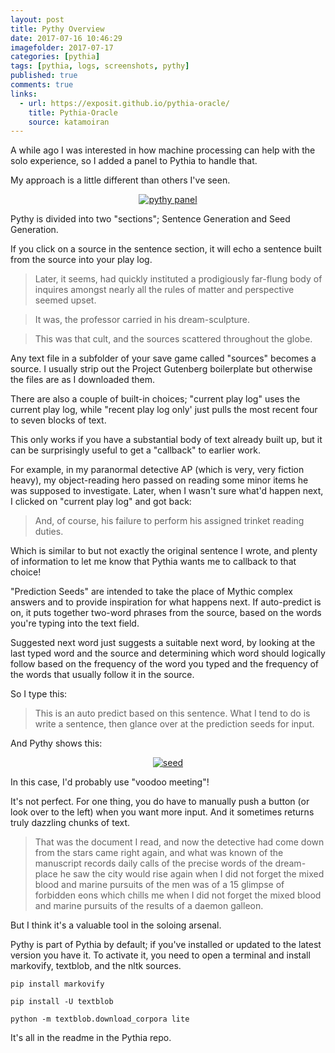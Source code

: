 ```yaml
---
layout: post
title: Pythy Overview
date: 2017-07-16 10:46:29
imagefolder: 2017-07-17
categories: [pythia]
tags: [pythia, logs, screenshots, pythy]
published: true
comments: true
links:
  - url: https://exposit.github.io/pythia-oracle/
    title: Pythia-Oracle
    source: katamoiran
---
```


A while ago I was interested in how machine processing can help with the solo experience, so I added a panel to Pythia to handle that.

My approach is a little different than others I've seen.

<!--more-->

<center>
<a href="{{ site.baseurl }}/img/posts/{{page.imagefolder}}/pythy-panel.png" target="new">
<img src="{{ site.baseurl }}/img/posts/{{page.imagefolder}}/pythy-panel.png" alt="pythy panel">
</a><br>
</center>

Pythy is divided into two "sections"; Sentence Generation and Seed Generation.

If you click on a source in the sentence section, it will echo a sentence built from the source into your play log.

> Later, it seems, had quickly instituted a prodigiously far-flung body of inquires amongst nearly all the rules of matter and perspective seemed upset.

> It was, the professor carried in his dream-sculpture.

> This was that cult, and the sources scattered throughout the globe.

Any text file in a subfolder of your save game called "sources" becomes a source. I usually strip out the Project Gutenberg boilerplate but otherwise the files are as I downloaded them.

There are also a couple of built-in choices; "current play log" uses the current play log, while "recent play log only' just pulls the most recent four to seven blocks of text.

This only works if you have a substantial body of text already built up, but it can be surprisingly useful to get a "callback" to earlier work.

For example, in my paranormal detective AP (which is very, very fiction heavy), my object-reading hero passed on reading some minor items he was supposed to investigate. Later, when I wasn't sure what'd happen next, I clicked on "current play log" and got back:

> And, of course, his failure to perform his assigned trinket reading duties.

Which is similar to but not exactly the original sentence I wrote, and plenty of information to let me know that Pythia wants me to callback to that choice!

"Prediction Seeds" are intended to take the place of Mythic complex answers and to provide inspiration for what happens next. If auto-predict is on, it puts together two-word phrases from the source, based on the words you're typing into the text field.

Suggested next word just suggests a suitable next word, by looking at the last typed word and the source and determining which word should logically follow based on the frequency of the word you typed and the frequency of the words that usually follow it in the source.

So I type this:

> This is an auto predict based on this sentence. What I tend to do is write a sentence, then glance over at the prediction seeds for input.

And Pythy shows this:

<center>
<a href="{{ site.baseurl }}/img/posts/{{page.imagefolder}}/seed.png" target="new">
<img src="{{ site.baseurl }}/img/posts/{{page.imagefolder}}/seed.png" alt="seed">
</a><br>
</center>

In this case, I'd probably use "voodoo meeting"!

It's not perfect. For one thing, you do have to manually push a button (or look over to the left) when you want more input. And it sometimes returns truly dazzling chunks of text.

> That was the document I read, and now the detective had come down from the stars came right again, and what was known of the manuscript records daily calls of the precise words of the dream-place he saw the city would rise again when I did not forget the mixed blood and marine pursuits of the men was of a 15 glimpse of forbidden eons which chills me when I did not forget the mixed blood and marine pursuits of the results of a daemon galleon.

But I think it's a valuable tool in the soloing arsenal.

Pythy is part of Pythia by default; if you've installed or updated to the latest version you have it. To activate it, you need to open a terminal and install markovify, textblob, and the nltk sources.

```SHELL
pip install markovify

pip install -U textblob

python -m textblob.download_corpora lite
```

It's all in the readme in the Pythia repo.
